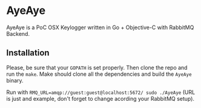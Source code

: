 # AyeAye

AyeAye is a PoC OSX Keylogger written in Go + Objective-C with RabbitMQ Backend.

## Installation

Please, be sure that your `GOPATH` is set properly. Then clone the repo and run the `make`. Make should clone all the dependencies and build the `AyeAye` binary.

Run with `RMQ_URL=amqp://guest:guest@localhost:5672/ sudo ./AyeAye` (URL is just and example, don't forget to change acording your RabbitMQ setup).

